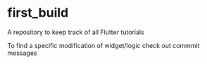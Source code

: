 # first_build

A repository to keep track of all Flutter tutorials

To find a specific modification of widget/logic check out commmit messages
